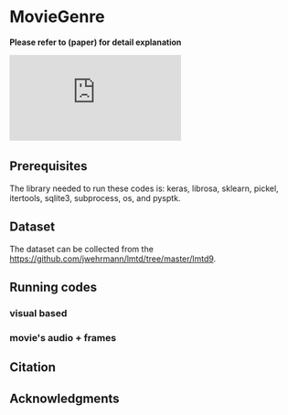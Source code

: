 # MovieGenre

**Please refer to (paper) for detail explanation**

![Image of network](https://github.com/Tinbeh97/MovieGenre/blob/master/conv.pdf)

## Prerequisites

The library needed to run these codes is: keras, librosa, sklearn, pickel, itertools, sqlite3, subprocess, os, and pysptk.

## Dataset

The dataset can be collected from the https://github.com/jwehrmann/lmtd/tree/master/lmtd9.

## Running codes

### visual based

### movie's audio + frames

## Citation

## Acknowledgments

